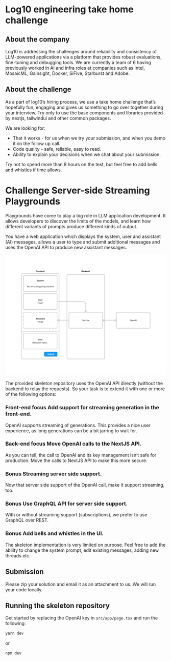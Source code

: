 # Log10 engineering take home challenge

## About the company

Log10 is addressing the challenges around reliability and consistency of LLM-powered applications via a platform that provides robust evaluations, fine-tuning and debugging tools. We are currently a team of 6 having previously worked in AI and infra roles at companies such as Intel, MosaicML, Gainsight, Docker, SiFive, Starburst and Adobe.

## About the challenge

As a part of log10’s hiring process, we use a take home challenge that’s hopefully fun, engaging and gives us something to go over together during your interview. Try only to use the base components and libraries provided by nextjs, tailwindui and other common packages.

We are looking for:

- That it works - for us when we try your submission, and when you demo it on the follow up call.
- Code quality - safe, reliable, easy to read.
- Ability to explain your decisions when we chat about your submission.

Try not to spend more than 8 hours on the test, but feel free to add bells and whistles if time allows.

# Challenge Server-side Streaming Playgrounds

Playgrounds have come to play a big role in LLM application development. It allows developers to discover the limits of the models, and learn how different variants of prompts produce different kinds of output.

You have a web application which displays the system, user and assistant (AI) messages, allows a user to type and submit additional messages and uses the OpenAI API to produce new assistant messages.

![Architecture](./public/arch.png)

The provided skeleton repository uses the OpenAI API directly (without the backend to relay the requests). So your task is to extend it with one or more of the following options:

### Front-end focus Add support for streaming generation in the front-end.

OpenAI supports streaming of generations. This provides a nice user experience, as long generations can be a bit jarring to wait for.

### Back-end focus Move OpenAI calls to the NextJS API.

As you can tell, the call to OpenAI and its key management isn’t safe for production. Move the calls to NextJS API to make this more secure.

### Bonus Streaming server side support.

Now that server side support of the OpenAI call, make it support streaming, too.

### Bonus Use GraphQL API for server side support.

With or without streaming support (subscriptions), we prefer to use GraphQL over REST.

### Bonus Add bells and whistles in the UI.

The skeleton implementation is very limited on purpose. Feel free to add the ability to change the system prompt, edit existing messages, adding new threads etc.

## Submission

Please zip your solution and email it as an attachment to us. We will run your code locally.

## Running the skeleton repository

Get started by replacing the OpenAI key in `src/app/page.tsx` and run the following:

```bash
yarn dev
```

or

```bash
npm dev
```
